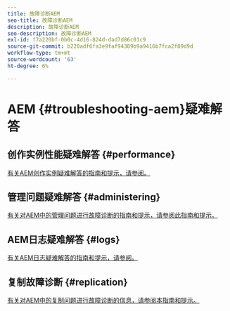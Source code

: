 ```yaml
---
title: 故障诊断AEM
seo-title: 故障诊断AEM
description: 故障诊断AEM
seo-description: 故障诊断AEM
exl-id: f7a220bf-0b0c-4d16-824d-dad7d86c01c9
source-git-commit: b220adf6fa3e9faf94389b9a9416b7fca2f89d9d
workflow-type: tm+mt
source-wordcount: '63'
ht-degree: 6%

---
```


# AEM {#troubleshooting-aem}疑难解答

## 创作实例性能疑难解答 {#performance}

[有关AEM创作实例疑难解答的指南和提示，请参阅。](/help/sites-authoring/troubleshooting.md)

## 管理问题疑难解答 {#administering}

[有关对AEM中的管理问题进行故障诊断的指南和提示，请参阅此指南和提示。](/help/sites-administering/troubleshoot.md)

## AEM日志疑难解答 {#logs}

[有关AEM日志疑难解答的指南和提示，请参阅。](/help/sites-administering/troubleshooting.md)

## 复制故障诊断 {#replication}

[有关对AEM中的复制问题进行故障诊断的信息，请参阅本指南和提示。](/help/sites-deploying/troubleshoot-rep.md)
